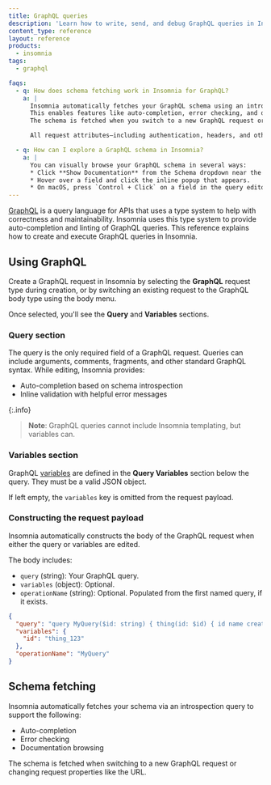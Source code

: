 ```yaml
---
title: GraphQL queries
description: 'Learn how to write, send, and debug GraphQL queries in Insomnia using the built-in query editor, variable section, and schema introspection.'
content_type: reference
layout: reference
products:
  - insomnia
tags:
  - graphql

faqs:
  - q: How does schema fetching work in Insomnia for GraphQL?
    a: |
      Insomnia automatically fetches your GraphQL schema using an introspection query. 
      This enables features like auto-completion, error checking, and documentation browsing. 
      The schema is fetched when you switch to a new GraphQL request or change properties like the request URL.

      All request attributes—including authentication, headers, and others—are sent with the introspection query.

  - q: How can I explore a GraphQL schema in Insomnia?
    a: |
      You can visually browse your GraphQL schema in several ways:
      * Click **Show Documentation** from the Schema dropdown near the query editor.
      * Hover over a field and click the inline popup that appears.
      * On macOS, press `Control + Click` on a field in the query editor.
---
```


[GraphQL](https://graphql.org/) is a query language for APIs that uses a type system to help with correctness and maintainability. Insomnia uses this type system to provide auto-completion and linting of GraphQL queries. This reference explains how to create and execute GraphQL queries in Insomnia.

## Using GraphQL

Create a GraphQL request in Insomnia by selecting the **GraphQL** request type during creation, or by switching an existing request to the GraphQL body type using the body menu.

Once selected, you'll see the **Query** and **Variables** sections.

### Query section

The query is the only required field of a GraphQL request. Queries can include arguments, comments, fragments, and other standard GraphQL syntax. While editing, Insomnia provides:

- Auto-completion based on schema introspection
- Inline validation with helpful error messages

{:.info}
> **Note**: GraphQL queries cannot include Insomnia templating, but variables can.

### Variables section

GraphQL [variables](https://graphql.org/learn/queries/#variables) are defined in the **Query Variables** section below the query. They must be a valid JSON object.


If left empty, the `variables` key is omitted from the request payload.

### Constructing the request payload

Insomnia automatically constructs the body of the GraphQL request when either the query or variables are edited.

The body includes:

* `query` (string): Your GraphQL query.
* `variables` (object): Optional.
* `operationName` (string): Optional. Populated from the first named query, if it exists.



```json
{
  "query": "query MyQuery($id: string) { thing(id: $id) { id name created } }",
  "variables": {
    "id": "thing_123"
  },
  "operationName": "MyQuery"
}
```

## Schema fetching

Insomnia automatically fetches your schema via an introspection query to support the following:

* Auto-completion
* Error checking
* Documentation browsing

The schema is fetched when switching to a new GraphQL request or changing request properties like the URL.